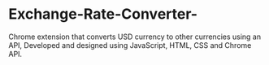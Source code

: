# Exchange-Rate-Converter-
Chrome extension that converts USD currency to other currencies using an API, Developed and designed using JavaScript, HTML, CSS and Chrome API.
